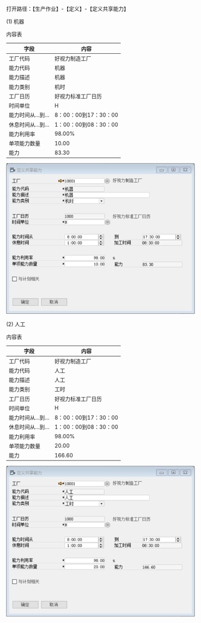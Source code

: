 打开路径：【生产作业】-【定义】-【定义共享能力】

(1) 机器

内容表

| **字段**       | **内容**              |
| -------------- | --------------------- |
| 工厂代码       | 好视力制造工厂        |
| 能力代码       | 机器                  |
| 能力描述       | 机器                  |
| 能力类别       | 机时                  |
| 工厂日历       | 好视力标准工厂日历    |
| 时间单位       | H                     |
| 能力时间从…到… | 8：00：00到17：30：00 |
| 休息时间从…到… | 1：00：00到08：30：00 |
| 能力利用率     | 98.00%                |
| 单项能力数量   | 10.00                 |
| 能力           | 83.30                 |

![img](BAP_QuickStart_Images/36.1.png) 

(2) 人工

内容表

| **字段**       | **内容**              |
| -------------- | --------------------- |
| 工厂代码       | 好视力制造工厂        |
| 能力代码       | 人工                  |
| 能力描述       | 人工                  |
| 能力类别       | 工时                  |
| 工厂日历       | 好视力标准工厂日历    |
| 时间单位       | H                     |
| 能力时间从…到… | 8：00：00到17：30：00 |
| 休息时间从…到… | 1：00：00到08：30：00 |
| 能力利用率     | 98.00%                |
| 单项能力数量   | 20.00                 |
| 能力           | 166.60                |

![img](BAP_QuickStart_Images/36.2.png)